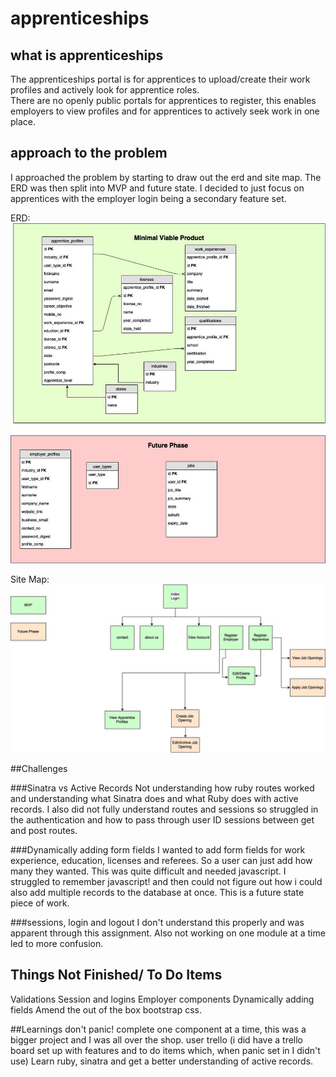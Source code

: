 # apprenticeships

## what is apprenticeships

The apprenticeships portal is for apprentices to upload/create their work profiles and actively look for apprentice roles.  
There are no openly public portals for apprentices to register, this enables employers to view profiles and for apprentices to actively seek work in one place.

## approach to the problem
I approached the problem by starting to draw out the erd and site map.  The ERD was then split into MVP and future state.  I decided to just focus on apprentices with the employer login
being a secondary feature set.

ERD:
![alt tag](https://github.com/SamWij/apprenticeships/blob/master/apprentice_erd-2.jpg "Site Map")

Site Map:
![alt tag](https://github.com/SamWij/apprenticeships/blob/master/apprentice_erd.jpg "relationship diagram")



##Challenges

###Sinatra vs Active Records
Not understanding how ruby routes worked and understanding what Sinatra does and what Ruby does with active records.  I also did not fully understand routes and sessions so struggled in the authentication and how to pass through user ID sessions between get and post routes.

###Dynamically adding form fields
I wanted to add form fields for work experience, education, licenses and referees. So a user can just add how many they wanted.  This was quite difficult and needed javascript.  I struggled to remember javascript! and then could not figure out how i could also add multiple records to the database at once.  This is a future state piece of work.

###sessions, login and logout
I don't understand this properly and was apparent through this assignment. Also not working on one module at a time led to more confusion.

## Things Not Finished/ To Do Items
Validations
Session and logins
Employer components
Dynamically adding fields
Amend the out of the box bootstrap css.

##Learnings
don't panic!
complete one component at a time, this was a bigger project and I was all over the shop.
user trello (i did have a trello board set up with features and to do items which, when panic set in I didn't use)
Learn ruby, sinatra and get a better understanding of active records.
